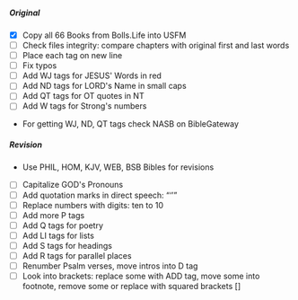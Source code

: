 ##### Original

- [x] Copy all 66 Books from Bolls.Life into USFM
- [ ] Check files integrity: compare chapters with original first and last words
- [ ] Place each tag on new line
- [ ] Fix typos
- [ ] Add WJ tags for JESUS' Words in red
- [ ] Add ND tags for LORD's Name in small caps
- [ ] Add QT tags for OT quotes in NT
- [ ] Add W tags for Strong's numbers

- For getting WJ, ND, QT tags check NASB on BibleGateway

##### Revision

- Use PHIL, HOM, KJV, WEB, BSB Bibles for revisions 

- [ ] Capitalize GOD's Pronouns
- [ ] Add quotation marks in direct speech: “‘’”
- [ ] Replace numbers with digits: ten to 10
- [ ] Add more P tags
- [ ] Add Q tags for poetry
- [ ] Add LI tags for lists
- [ ] Add S tags for headings
- [ ] Add R tags for parallel places
- [ ] Renumber Psalm verses, move intros into D tag
- [ ] Look into brackets: replace some with ADD tag, move some into footnote, remove some or replace with squared brackets []
